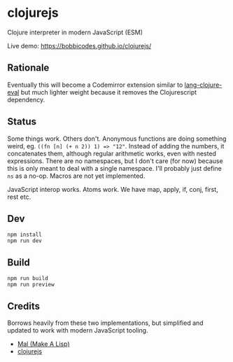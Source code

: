 # clojurejs

Clojure interpreter in modern JavaScript (ESM)

Live demo: https://bobbicodes.github.io/clojurejs/

## Rationale

Eventually this will become a Codemirror extension similar to [lang-clojure-eval](https://github.com/bobbicodes/lang-clojure-eval/) but much lighter weight because it removes the Clojurescript dependency.

## Status

Some things work. Others don't. Anonymous functions are doing something weird, eg. `((fn [n] (+ n 2)) 1) => "12"`. Instead of adding the numbers, it concatenates them, although regular arithmetic works, even with nested expressions. There are no namespaces, but I don't care (for now) because this is only meant to deal with a single namespace. I'll probably just define `ns` as a no-op. Macros are not yet implemented.

JavaScript interop works. Atoms work. We have map, apply, if, conj, first, rest etc.

## Dev

```
npm install
npm run dev
```

## Build

```
npm run build
npm run preview
```

## Credits

Borrows heavily from these two implementations, but simplified and updated to work with modern JavaScript tooling.

- [Mal (Make A Lisp)](https://github.com/kanaka/mal)
- [clojurejs](https://github.com/gnab/clojurejs)
